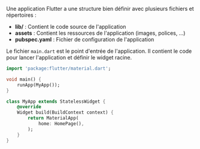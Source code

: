 Une application Flutter a une structure bien définir avec plusieurs fichiers et répertoires :
- **lib/** : Contient le code source de l'application
- **assets** : Contient les ressources de l'application (images, polices, ...)
- **pubspec.yaml** : Fichier de configuration de l'application

Le fichier `main.dart` est le point d'entrée de l'application. Il contient le code pour lancer l'application et définir le widget racine.

```dart
import 'package:flutter/material.dart';

void main() {
    runApp(MyApp());
}

class MyApp extends StatelessWidget {
    @override
    Widget build(BuildContext context) {
        return MaterialApp(
            home: HomePage(),
        );
    }
}
```
